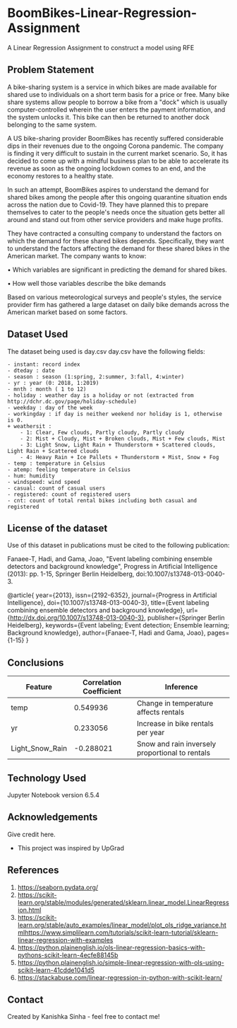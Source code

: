 # BoomBikes-Linear-Regression-Assignment

A Linear Regression Assignment to construct a model using RFE

## Problem Statement

A bike-sharing system is a service in which bikes are made available for shared use to individuals on a short term basis for a price or free. Many bike share systems allow people to borrow a bike from a "dock" which is usually computer-controlled wherein the user enters the payment information, and the system unlocks it. This bike can then be returned to another dock belonging to the same system.

A US bike-sharing provider BoomBikes has recently suffered considerable dips in their revenues due to the ongoing Corona pandemic. The company is finding it very difficult to sustain in the current market scenario. So, it has decided to come up with a mindful business plan to be able to accelerate its revenue as soon as the ongoing lockdown comes to an end, and the economy restores to a healthy state.

In such an attempt, BoomBikes aspires to understand the demand for shared bikes among the people after this ongoing quarantine situation ends across the nation due to Covid-19. They have planned this to prepare themselves to cater to the people's needs once the situation gets better all around and stand out from other service providers and make huge profits.

They have contracted a consulting company to understand the factors on which the demand for these shared bikes depends. Specifically, they want to understand the factors affecting the demand for these shared bikes in the American market. The company wants to know:

• Which variables are significant in predicting the demand for shared bikes.

• How well those variables describe the bike demands

Based on various meteorological surveys and people's styles, the service provider firm has gathered a large dataset on daily bike demands across the American market based on some factors.

## Dataset Used

The dataset being used is day.csv
day.csv have the following fields:
	
	- instant: record index
	- dteday : date
	- season : season (1:spring, 2:summer, 3:fall, 4:winter)
	- yr : year (0: 2018, 1:2019)
	- mnth : month ( 1 to 12)
	- holiday : weather day is a holiday or not (extracted from http://dchr.dc.gov/page/holiday-schedule)
	- weekday : day of the week
	- workingday : if day is neither weekend nor holiday is 1, otherwise is 0.
	+ weathersit : 
		- 1: Clear, Few clouds, Partly cloudy, Partly cloudy
		- 2: Mist + Cloudy, Mist + Broken clouds, Mist + Few clouds, Mist
		- 3: Light Snow, Light Rain + Thunderstorm + Scattered clouds, Light Rain + Scattered clouds
		- 4: Heavy Rain + Ice Pallets + Thunderstorm + Mist, Snow + Fog
	- temp : temperature in Celsius
	- atemp: feeling temperature in Celsius
	- hum: humidity
	- windspeed: wind speed
	- casual: count of casual users
	- registered: count of registered users
	- cnt: count of total rental bikes including both casual and registered
## License of the dataset
Use of this dataset in publications must be cited to the following publication:

Fanaee-T, Hadi, and Gama, Joao, "Event labeling combining ensemble detectors and background knowledge", Progress in Artificial Intelligence (2013): pp. 1-15, Springer Berlin Heidelberg, doi:10.1007/s13748-013-0040-3.

@article{
	year={2013},
	issn={2192-6352},
	journal={Progress in Artificial Intelligence},
	doi={10.1007/s13748-013-0040-3},
	title={Event labeling combining ensemble detectors and background knowledge},
	url={http://dx.doi.org/10.1007/s13748-013-0040-3},
	publisher={Springer Berlin Heidelberg},
	keywords={Event labeling; Event detection; Ensemble learning; Background knowledge},
	author={Fanaee-T, Hadi and Gama, Joao},
	pages={1-15}
}

## Conclusions
| Feature          | Correlation Coefficient | Inference                                      |
| ---------------- | ---------------------- | ---------------------------------------------- |
| temp             | 0.549936               | Change in temperature affects rentals        |
| yr               | 0.233056               | Increase in bike rentals per year            |
| Light_Snow_Rain  | -0.288021              | Snow and rain inversely proportional to rentals |

## Technology Used
Jupyter Notebook version 6.5.4

## Acknowledgements
Give credit here.
- This project was inspired by UpGrad
  
## References 
1. https://seaborn.pydata.org/
2. https://scikit-learn.org/stable/modules/generated/sklearn.linear_model.LinearRegression.html
3. https://scikit-learn.org/stable/auto_examples/linear_model/plot_ols_ridge_variance.htmlhttps://www.simplilearn.com/tutorials/scikit-learn-tutorial/sklearn-linear-regression-with-examples
4. https://python.plainenglish.io/ols-linear-regression-basics-with-pythons-scikit-learn-4ecfe88145b
5. https://python.plainenglish.io/simple-linear-regression-with-ols-using-scikit-learn-41cdde1041d5
6. https://stackabuse.com/linear-regression-in-python-with-scikit-learn/

## Contact
Created by Kanishka Sinha - feel free to contact me!


